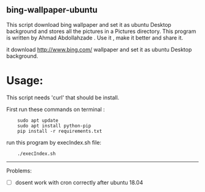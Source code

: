 ## bing-wallpaper-ubuntu

This script download bing wallpaper and set it as ubuntu Desktop background and stores all the pictures in a Pictures directory.
This program is written by Ahmad Abdollahzade . Use it , make it better and share it. 

it download http://www.bing.com/ wallpaper and set it as ubuntu Desktop background.

# Usage:

This script needs 'curl' that should be install.

First run these commands on terminal :
```
    sudo apt update
    sudo apt install python-pip
    pip install -r requirements.txt
```

run this program by execIndex.sh file:
```
    ./execIndex.sh
```

------------------
Problems:

- [ ] dosent work with cron correctly after ubuntu 18.04